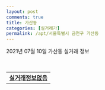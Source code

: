 ```yaml
---
layout: post
comments: true
title: 가산동
categories: [실거래가]
permalink: /apt/서울특별시 금천구 가산동
---
```


2021년 07월 10일 가산동 실거래 정보

<script type="text/javascript">
  google.charts.load('current', {'packages':['corechart']});
  google.charts.setOnLoadCallback(drawChart);

  function drawChart() {
    var data = google.visualization.arrayToDataTable([['거래일', '매매', '전월세', '전매'], ['20-07', 16, 15, 0], ['20-08', 10, 25, 0], ['20-09', 6, 38, 0], ['20-10', 10, 42, 0], ['20-11', 14, 50, 0], ['20-12', 16, 63, 0], ['21-01', 19, 53, 0], ['21-02', 8, 36, 0], ['21-03', 24, 33, 0], ['21-04', 17, 27, 0], ['21-05', 17, 23, 0], ['21-06', 7, 15, 0], ['21-07', 1, 4, 0]]);

    var options = {
      title: '최근 1년간 유형별 거래량 추이',
      legend: { position: 'bottom' }
    };

    var chart = new google.visualization.LineChart(document.getElementById('columnchart_material'));
    chart.draw(data, (options));년간 
  }
</script>

<div id="columnchart_material" style="width: 95%; margin-left: -35px; display: block"></div>
<br>
<table>
  <tr>
    <td colspan="4" style="font-weight: bold;"><a href="https://search.naver.com/search.naver?query=가산동 실거래정보없음">실거래정보없음</a></td>
  </tr>
    
</table>
    